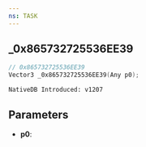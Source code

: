```yaml
---
ns: TASK
---
```

## _0x865732725536EE39

```c
// 0x865732725536EE39
Vector3 _0x865732725536EE39(Any p0);
```

```
NativeDB Introduced: v1207
```

## Parameters
* **p0**:
